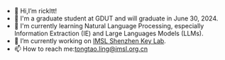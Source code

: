 

<!--
**rickltt/rickltt** is a ✨ _special_ ✨ repository because its `README.md` (this file) appears on your GitHub profile.

Here are some ideas to get you started:

- 🔭 I’m currently working on ...
- 🌱 I’m currently learning ...
- 👯 I’m looking to collaborate on ...
- 🤔 I’m looking for help with ...
- 💬 Ask me about ...
- 📫 How to reach me: ...
- 😄 Pronouns: ...
- ⚡ Fun fact: ...
-->

- 👋 Hi,I’m rickltt!
- 🌱 I'm a graduate student at GDUT and will graduate in June 30, 2024.
- 👀 I'm currently learning Natural Language Processing, especially Information Extraction (IE) and Large Languages Models (LLMs).
- 🔭 I’m currently working on [IMSL Shenzhen Key Lab](http://www.imsl.org.cn).
- 📫 How to reach me:tongtao.ling@imsl.org.cn
